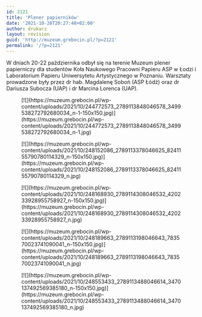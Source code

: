 ```yaml
---
id: 2121
title: 'Plener papierników'
date: '2021-10-28T20:27:48+02:00'
author: drukarz
layout: revision
guid: 'http://muzeum.grebocin.pl/?p=2121'
permalink: '/?p=2121'
---
```


<div dir="auto">W dniach 20-22 października odbył się na terenie Muzeum plener papierniczy dla studentów Koła Naukowego Pracowni Papieru ASP w Łodzi i Laboratorium Papieru Uniwersytetu Artystycznego w Poznaniu. Warsztaty prowadzone były przez dr hab. Magdalenę Soboń (ASP Łódź) oraz dr Dariusza Subocza (UAP) i dr Marcina Lorenca (UAP).</div><div dir="auto"></div><div dir="auto"></div><div dir="auto"></div><div dir="auto"><div class="gallery galleryid-2121 gallery-columns-5 gallery-size-thumbnail" id="gallery-923"><figure class="gallery-item"><div class="gallery-icon landscape"> [![](https://muzeum.grebocin.pl/wp-content/uploads/2021/10/244772573_2789113848046578_3499538272792680034_n-1-150x150.jpg)](https://muzeum.grebocin.pl/wp-content/uploads/2021/10/244772573_2789113848046578_3499538272792680034_n-1.jpg) </div></figure><figure class="gallery-item"><div class="gallery-icon portrait"> [![](https://muzeum.grebocin.pl/wp-content/uploads/2021/10/248152086_2789113378046625_8241155790780114329_n-150x150.jpg)](https://muzeum.grebocin.pl/wp-content/uploads/2021/10/248152086_2789113378046625_8241155790780114329_n.jpg) </div></figure><figure class="gallery-item"><div class="gallery-icon portrait"> [![](https://muzeum.grebocin.pl/wp-content/uploads/2021/10/248168930_2789114308046532_420233928955758927_n-150x150.jpg)](https://muzeum.grebocin.pl/wp-content/uploads/2021/10/248168930_2789114308046532_420233928955758927_n.jpg) </div></figure><figure class="gallery-item"><div class="gallery-icon landscape"> [![](https://muzeum.grebocin.pl/wp-content/uploads/2021/10/248189663_2789113198046643_783570023741090041_n-150x150.jpg)](https://muzeum.grebocin.pl/wp-content/uploads/2021/10/248189663_2789113198046643_783570023741090041_n.jpg) </div></figure><figure class="gallery-item"><div class="gallery-icon portrait"> [![](https://muzeum.grebocin.pl/wp-content/uploads/2021/10/248553433_2789113488046614_3470137492569385180_n-150x150.jpg)](https://muzeum.grebocin.pl/wp-content/uploads/2021/10/248553433_2789113488046614_3470137492569385180_n.jpg) </div></figure> </div></div><div dir="auto"></div>